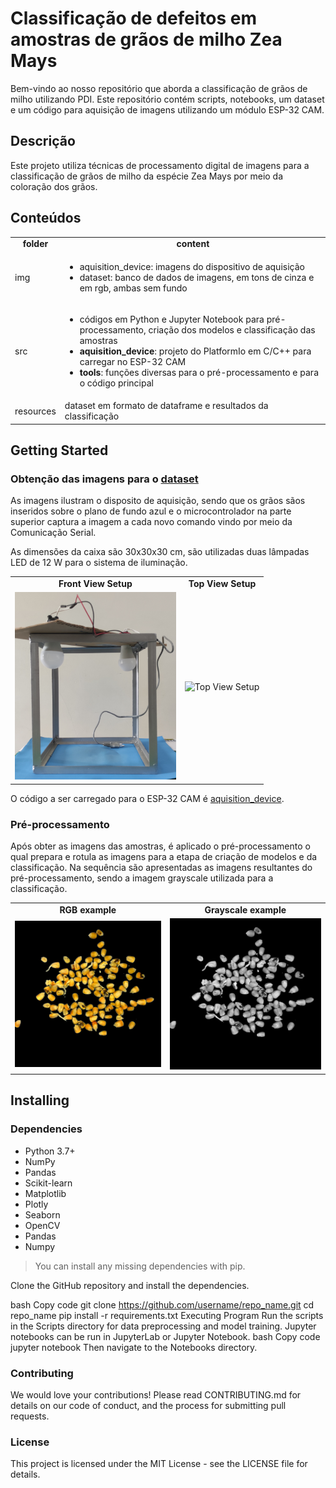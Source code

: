 # Classificação de defeitos em amostras de grãos de milho Zea Mays

Bem-vindo ao nosso repositório que aborda a classificação de grãos de milho utilizando PDI. Este repositório contém scripts, notebooks, um dataset e um código para aquisição de imagens utilizando um módulo ESP-32 CAM.

## Descrição
Este projeto utiliza técnicas de processamento digital de imagens para a classificação de grãos de milho da espécie Zea Mays por meio da coloração dos grãos.

## Conteúdos

<table>
  <tr>
    <td align="center"> <strong>folder</strong> </td>
    <td align="center"> <strong>content</strong> </td>
  </tr>
  <tr>
    <td>img</td>
    <td>
        <ul>
            <li>aquisition_device: imagens do dispositivo de aquisição</li>
            <li>dataset: banco de dados de imagens, em tons de cinza e em rgb, ambas sem fundo</li>
        </ul>
    </td>
  </tr>

  <tr>
    <td>src</td>
    <td>
        <ul>
            <li>códigos em Python e Jupyter Notebook para pré-processamento, criação dos modelos e classificação das amostras </li>
            <li><strong>aquisition_device</strong>: projeto do PlatformIo em C/C++ para carregar no ESP-32 CAM</li>
            <li><strong>tools</strong>: funções diversas para o pré-processamento e para o código principal</li>
        </ul>
    </td>
  </tr>

  <tr>
    <td>resources</td>
    <td>
        dataset em formato de dataframe e resultados da classificação
    </td>
  </tr>

</table>

## Getting Started

### Obtenção das imagens para o [dataset](img/dataset/)

As imagens ilustram o disposito de aquisição, sendo que os grãos sãos inseridos sobre o plano de fundo azul e o microcontrolador na parte superior captura a imagem a cada novo comando vindo por meio da Comunicação Serial.

As dimensões da caixa são 30x30x30 cm, são utilizadas duas lâmpadas LED de 12 W para o sistema de iluminação.


<!-- <div style="display: flex; justify-content: space-around;">
    <figure>
        <figcaption><strong>Front View Setup</strong></figcaption>
        <img src="img/aquisition_device/setup_frontView.jpg" alt="Front View Setup" style="width: auto; height: 300px;">
    </figure>
    <figure>
        <figcaption><strong>Top View Setup</strong></figcaption>
        <img src="img/aquisition_device/setup_topView.jpg" alt="Top View Setup" style="width: auto; height: 300px;">
    </figure>
</div> -->


<table>
  <tr>
    <td align="center"> <strong>Front View Setup</strong> </td>
    <td align="center"> <strong>Top View Setup</strong> </td>
  </tr>
  <tr>
    <td><img src="img/aquisition_device/setup_frontView.jpg" alt="Front View Setup" style="width: auto; height: 300px;"></td>
    <td><img src="img/aquisition_device/setup_topView.jpg" alt="Top View Setup" style="width: auto; height: 300px;"></td>
  </tr>
</table>



O código a ser carregado para o ESP-32 CAM é [aquisition_device](src/aquisition_device/).

### Pré-processamento

Após obter as imagens das amostras, é aplicado o pré-processamento o qual prepara e rotula as imagens para a etapa de criação de modelos e da classificação. Na sequência são apresentadas as imagens resultantes do pré-processamento, sendo a imagem grayscale utilizada para a classificação.

<table>
  <tr>
    <td align="center"> <strong>RGB example</strong> </td>
    <td align="center"> <strong>Grayscale example</strong> </td>
  </tr>
  <tr>
    <td><img src="img/dataset/rgb/a1_100_1.jpg" alt="RGB example"></td>
    <td><img src="img/dataset/gray/a1_100_1.jpg" alt="Grayscale example"></td>
  </tr>
</table>


## Installing

### Dependencies
- Python 3.7+
- NumPy
- Pandas
- Scikit-learn
- Matplotlib
- Plotly
- Seaborn
- OpenCV
- Pandas
- Numpy

> You can install any missing dependencies with pip.

Clone the GitHub repository and install the dependencies.

bash
Copy code
git clone https://github.com/username/repo_name.git
cd repo_name
pip install -r requirements.txt
Executing Program
Run the scripts in the Scripts directory for data preprocessing and model training.
Jupyter notebooks can be run in JupyterLab or Jupyter Notebook.
bash
Copy code
jupyter notebook
Then navigate to the Notebooks directory.

### Contributing
We would love your contributions! Please read CONTRIBUTING.md for details on our code of conduct, and the process for submitting pull requests.

### License
This project is licensed under the MIT License - see the LICENSE file for details.
